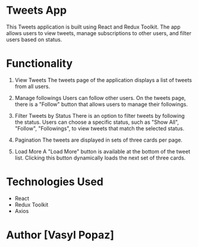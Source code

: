 # Tweets App

This Tweets application is built using React and Redux Toolkit. The app allows
users to view tweets, manage subscriptions to other users, and filter users
based on status.

# Functionality

1. View Tweets The tweets page of the application displays a list of tweets from
   all users.

2. Manage followings Users can follow other users. On the tweets page, there is
   a "Follow" button that allows users to manage their followings.

3. Filter Tweets by Status There is an option to filter tweets by following the
   status. Users can choose a specific status, such as "Show All", "Follow",
   "Followings", to view tweets that match the selected status.

4. Pagination The tweets are displayed in sets of three cards per page.

5. Load More A "Load More" button is available at the bottom of the tweet list.
   Clicking this button dynamically loads the next set of three cards.

# Technologies Used

- React
- Redux Toolkit
- Axios

# Author [Vasyl Popaz]
